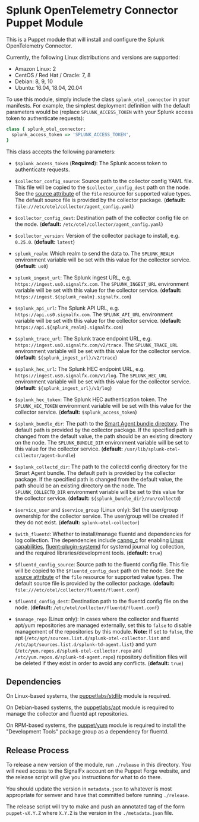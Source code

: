 # Splunk OpenTelemetry Connector Puppet Module

This is a Puppet module that will install and configure the Splunk
OpenTelemetry Connector.

Currently, the following Linux distributions and versions are supported:

- Amazon Linux: 2
- CentOS / Red Hat / Oracle: 7, 8
- Debian: 8, 9, 10
- Ubuntu: 16.04, 18.04, 20.04

To use this module, simply include the class `splunk_otel_connector` in your
manifests.  For example, the simplest deployment definition with the
default parameters would be (replace `SPLUNK_ACCESS_TOKEN` with your Splunk
access token to authenticate requests):

```ruby
class { splunk_otel_connector:
  splunk_access_token => 'SPLUNK_ACCESS_TOKEN',
}
```

This class accepts the following parameters:

- `$splunk_access_token` (**Required**): The Splunk access token to
  authenticate requests.

- `$collector_config_source`: Source path to the collector config YAML file.
  This file will be copied to the `$collector_config_dest` path on the node.
  See the [source attribute](
  https://puppet.com/docs/puppet/latest/types/file.html#file-attribute-source)
  of the `file` resource for supported value types.  The default source file is
  provided by the collector package. (**default:**
  `file:///etc/otel/collector/agent_config.yaml`)

- `$collector_config_dest`: Destination path of the collector config file on
  the node.  (**default:** `/etc/otel/collector/agent_config.yaml`)

- `$collector_version`: Version of the collector package to install, e.g.
  `0.25.0`.  (**default:** `latest`)

- `splunk_realm`: Which realm to send the data to.  The `SPLUNK_REALM`
  environment variable will be set with this value for the collector service.
  (**default:** `us0`)

- `splunk_ingest_url`: The Splunk ingest URL, e.g.
  `https://ingest.us0.signalfx.com`.  The `SPLUNK_INGEST_URL` environment
  variable will be set with this value for the collector service. (**default:**
  `https://ingest.${splunk_realm}.signalfx.com`)

- `$splunk_api_url`: The Splunk API URL, e.g. `https://api.us0.signalfx.com`.
  The `SPLUNK_API_URL` environment variable will be set with this value for the
  collector service.  (**default:** `https://api.${splunk_realm}.signalfx.com`)

- `$splunk_trace_url`: The Splunk trace endpoint URL, e.g.
  `https://ingest.us0.signalfx.com/v2/trace`.  The `SPLUNK_TRACE_URL`
  environment variable will be set with this value for the collector service.
  (**default:** `${splunk_ingest_url}/v2/trace`)

- `$splunk_hec_url`: The Splunk HEC endpoint URL, e.g.
  `https://ingest.us0.signalfx.com/v1/log`.  The `SPLUNK_HEC_URL` environment
  variable will be set with this value for the collector service.
  (**default:** `${splunk_ingest_url}/v1/log`)

- `$splunk_hec_token`: The Splunk HEC authentication token.  The
  `SPLUNK_HEC_TOKEN` environment variable will be set with this value for the
  collector service.  (**default:** `$splunk_access_token`)

- `$splunk_bundle_dir`: The path to the [Smart Agent bundle directory](
  https://github.com/signalfx/splunk-otel-collector/blob/main/internal/extension/smartagentextension/README.md).
  The default path is provided by the collector package.  If the specified path
  is changed from the default value, the path should be an existing directory
  on the node.  The `SPLUNK_BUNDLE_DIR` environment variable will be set to
  this value for the collector service.  (**default:**
  `/usr/lib/splunk-otel-collector/agent-bundle`)

- `$splunk_collectd_dir`: The path to the collectd config directory for the
  Smart Agent bundle.  The default path is provided by the collector package.
  If the specified path is changed from the default value, the path should be
  an existing directory on the node.  The `SPLUNK_COLLECTD_DIR` environment
  variable will be set to this value for the collector service.  (**default:**
  `${splunk_bundle_dir}/run/collectd`)

- `$service_user` and `$service_group` (Linux only): Set the user/group
  ownership for the collector service. The user/group will be created if they
  do not exist.  (**default:** `splunk-otel-collector`)

- `$with_fluentd`: Whether to install/manage fluentd and dependencies for log
  collection.  The dependencies include [capng_c](
  https://github.com/fluent-plugins-nursery/capng_c) for enabling
  [Linux capabilities](
  https://docs.fluentd.org/deployment/linux-capability),
  [fluent-plugin-systemd](
  https://github.com/fluent-plugin-systemd/fluent-plugin-systemd) for systemd
  journal log collection, and the required libraries/development tools.
  (**default:** `true`)

- `$fluentd_config_source`: Source path to the fluentd config file.  This file
  will be copied to the `$fluentd_config_dest` path on the node.
  See the [source attribute](
  https://puppet.com/docs/puppet/latest/types/file.html#file-attribute-source)
  of the `file` resource for supported value types.  The default source file is
  provided by the collector package. (**default:**
  `file:///etc/otel/collector/fluentd/fluent.conf`)

- `$fluentd_config_dest`: Destination path to the fluentd config file on the
  node.  (**default:** `/etc/otel/collector/fluentd/fluent.conf`)

- `$manage_repo` (Linux only): In cases where the collector and fluentd apt/yum
  repositories are managed externally, set this to `false` to disable
  management of the repositories by this module.  **Note:** If set
  to `false`, the apt (`/etc/apt/sources.list.d/splunk-otel-collector.list` and
  `/etc/apt/sources.list.d/splunk-td-agent.list`) and yum
  (`/etc/yum.repos.d/splunk-otel-collector.repo` and
  `/etc/yum.repos.d/splunk-td-agent.repo`) repository definition files will be
  deleted if they exist in order to avoid any conflicts.  (**default:** `true`)

## Dependencies

On Linux-based systems, the
[puppetlabs/stdlib](https://forge.puppet.com/puppetlabs/stdlib) module is
required.

On Debian-based systems, the
[puppetlabs/apt](https://forge.puppet.com/puppetlabs/apt) module is required to
manage the collector and fluentd apt repositories.

On RPM-based systems, the
[puppet/yum](https://forge.puppet.com/puppet/yum) module is required to
install the "Development Tools" package group as a dependency for fluentd.

## Release Process
To release a new version of the module, run `./release` in this directory.  You
will need access to the SignalFx account on the Puppet Forge website, and the
release script will give you instructions for what to do there.

You should update the version in `metadata.json` to whatever is most appropriate
for semver and have that committed before running `./release`.

The release script will try to make and push an annotated tag of the form
`puppet-vX.Y.Z` where `X.Y.Z` is the version in the `./metadata.json` file.

